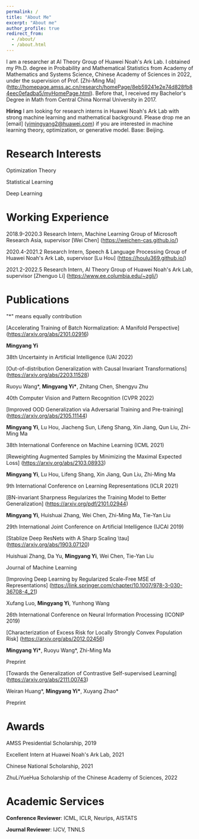 ```yaml
---
permalink: /
title: "About Me"
excerpt: "About me"
author_profile: true
redirect_from: 
  - /about/
  - /about.html
---
```


I am a researcher at AI Theory Group of Huawei Noah's Ark Lab. I obtained my Ph.D. degree in Probability and Mathematical Statistics from Academy of Mathematics and Systems Science, Chinese Academy of Sciences in 2022, under the supervision of Prof. [Zhi-Ming Ma] (http://homepage.amss.ac.cn/research/homePage/8eb59241e2e74d828fb84eec0efadba5/myHomePage.html). Before that, I received my Bachelor's Degree in Math from Central China Normal University in 2017.

__Hiring__ I am looking for research interns in Huawei Noah's Ark Lab with strong machine learning and mathematical background. Please drop me an [email] (yimingyang2@huawei.com) if you are interested in machine learning theory, optimization, or generative model. Base: Beijing.

Research Interests 
======
Optimization Theory

Statistical Learning

Deep Learning

Working Experience
======

2018.9-2020.3 Research Intern, Machine Learning Group of Microsoft Research Asia, supervisor [Wei Chen] (https://weichen-cas.github.io/)

2020.4-2021.2 Research Intern, Speech & Language Processing Group of Huawei Noah's Ark Lab, supervisor [Lu Hou] (https://houlu369.github.io/)

2021.2-2022.5 Research Intern, AI Theory Group of Huawei Noah's Ark Lab, supervisor [Zhenguo Li] (https://www.ee.columbia.edu/~zgli/)

Publications
======
"*" means equally contribution

[Accelerating Training of Batch Normalization: A Manifold Perspective] (https://arxiv.org/abs/2101.02916) 

__Mingyang Yi__

38th Uncertainty in Artificial Intelligence (UAI 2022)

[Out-of-distribution Generalization with Causal Invariant Transformations] (https://arxiv.org/abs/2203.11528)

Ruoyu Wang*, __Mingyang Yi*__, Zhitang Chen, Shengyu Zhu

40th Computer Vision and Pattern Recognition (CVPR 2022)

[Improved OOD Generalization via Adversarial Training and Pre-training] (https://arxiv.org/abs/2105.11144)

__Mingyang Yi__, Lu Hou, Jiacheng Sun, Lifeng Shang, Xin Jiang, Qun Liu, Zhi-Ming Ma

38th International Conference on Machine Learning (ICML 2021)

[Reweighting Augmented Samples by Minimizing the Maximal Expected Loss] (https://arxiv.org/abs/2103.08933)

__Mingyang Yi__, Lu Hou, Lifeng Shang, Xin Jiang, Qun Liu, Zhi-Ming Ma

9th International Conference on Learning Representations (ICLR 2021)

[BN-invariant Sharpness Regularizes the Training Model to Better Generalization] (https://arxiv.org/pdf/2101.02944)

__Mingyang Yi__, Huishuai Zhang, Wei Chen, Zhi-Ming Ma, Tie-Yan Liu

29th International Joint Conference on Artificial Intelligence (IJCAI 2019)

[Stablize Deep ResNets with A Sharp Scaling \tau] (https://arxiv.org/abs/1903.07120)

Huishuai Zhang, Da Yu, __Mingyang Yi__, Wei Chen, Tie-Yan Liu

Journal of Machine Learning

[Improving Deep Learning by Regularized Scale-Free MSE of Representations] (https://link.springer.com/chapter/10.1007/978-3-030-36708-4_21)

Xufang Luo, __Mingyang Yi__, Yunhong Wang

26th International Conference on Neural Information Processing (ICONIP 2019)

[Characterization of Excess Risk for Locally Strongly Convex Population Risk] (https://arxiv.org/abs/2012.02456)

__Mingyang Yi*__, Ruoyu Wang*, Zhi-Ming Ma

Preprint

[Towards the Generalization of Contrastive Self-supervised Learning] (https://arxiv.org/abs/2111.00743)

Weiran Huang*, __Mingyang Yi*__, Xuyang Zhao*

Preprint

Awards
====

AMSS Presidential Scholarship, 2019

Excellent Intern at Huawei Noah's Ark Lab, 2021

Chinese National Scholarship, 2021

ZhuLiYueHua Scholarship of the Chinese Academy of Sciences, 2022

Academic Services
======

__Conference Reviewer__: ICML, ICLR, Neurips, AISTATS

__Journal Reviewer__: IJCV, TNNLS








